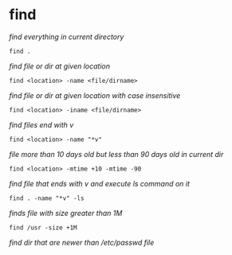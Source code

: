 # find


*find everything in current directory*

```find .``` 

*find file or dir at given location*

```find <location> -name <file/dirname>``` 

*find file or dir at given location with case insensitive*

```find <location> -iname <file/dirname>``` 

*find files end with v*

```find <location> -name "*v"``` 

*file more than 10 days old but less than 90 days old in current dir*

```find <location> -mtime +10 -mtime -90``` 

*find file that ends with v and execute ls command on it*

```find . -name "*v" -ls``` 

*finds file with size greater than 1M*

```find /usr -size +1M```

*find dir that are newer than /etc/passwd file*

```find /etc -type d -newer /etc/passwd